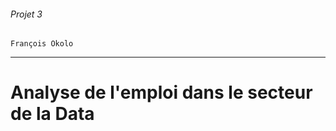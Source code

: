 ###### Projet 3 
```
François Okolo
```
****************
# Analyse de l'emploi dans le secteur de la Data
